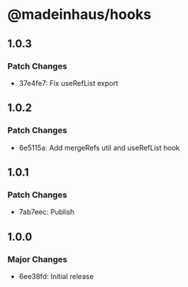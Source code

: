 # @madeinhaus/hooks

## 1.0.3

### Patch Changes

- 37e4fe7: Fix useRefList export

## 1.0.2

### Patch Changes

- 6e5115a: Add mergeRefs util and useRefList hook

## 1.0.1

### Patch Changes

- 7ab7eec: Publish

## 1.0.0

### Major Changes

- 6ee38fd: Initial release
